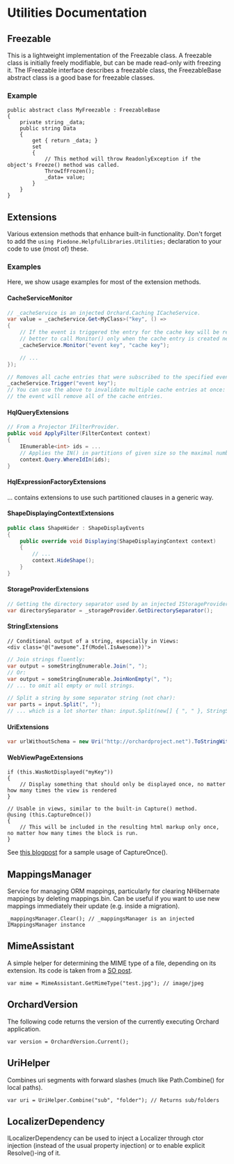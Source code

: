 # Utilities Documentation



## Freezable

This is a lightweight implementation of the Freezable class. A freezable class is initially freely modifiable, but can be made read-only with freezing it.
The IFreezable interface describes a freezable class, the FreezableBase abstract class is a good base for freezable classes.

### Example

    public abstract class MyFreezable : FreezableBase
    {
        private string _data;
        public string Data
        {
            get { return _data; }
            set
            {
                // This method will throw ReadonlyException if the object's Freeze() method was called.
                ThrowIfFrozen();
                _data= value;
            }
        }
    }


## Extensions

Various extension methods that enhance built-in functionality. Don't forget to add the `using Piedone.HelpfulLibraries.Utilities;` declaration to your code to use (most of) these.

### Examples

Here, we show usage examples for most of the extension methods.

#### CacheServiceMonitor
```csharp
// _cacheService is an injected Orchard.Caching ICacheService.
var value = _cacheService.Get<MyClass>("key", () => 
{
    // If the event is triggered the entry for the cache key will be removed. It will work otherwise too, but it's
    // better to call Monitor() only when the cache entry is created newly.
    _cacheService.Monitor("event key", "cache key");

    // ...
});

// Removes all cache entries that were subscribed to the specified event.
_cacheService.Trigger("event key");
// You can use the above to invalidate multiple cache entries at once: when they Monitor the same event key, triggering
// the event will remove all of the cache entries.
```

#### HqlQueryExtensions
```csharp
// From a Projector IFilterProvider.
public void ApplyFilter(FilterContext context)
{
    IEnumerable<int> ids = ...
    // Applies the IN() in partitions of given size so the maximal number of IN() arguments isn't an issue.
    context.Query.WhereIdIn(ids);
}
```

#### HqlExpressionFactoryExtensions
... contains extensions to use such partitioned clauses in a generic way.

#### ShapeDisplayingContextExtensions
```csharp
public class ShapeHider : ShapeDisplayEvents
{
    public override void Displaying(ShapeDisplayingContext context)
    {
        // ...
        context.HideShape();
    }
}
```

#### StorageProviderExtensions
```csharp
// Getting the directory separator used by an injected IStorageProvider:
var directorySeparator = _storageProvider.GetDirectorySeparator();
```

#### StringExtensions
```razor
// Conditional output of a string, especially in Views:
<div class='@("awesome".If(Model.IsAwesome))'>
```
```csharp
// Join strings fluently:
var output = someStringEnumerable.Join(", ");
// Or:
var output = someStringEnumerable.JoinNonEmpty(", ");
// ... to omit all empty or null strings.
```
```csharp
// Split a string by some separator string (not char):
var parts = input.Split(", ");
// ... which is a lot shorter than: input.Split(new[] { ", " }, StringSplitOptions.None).
```

#### UriExtensions
```csharp
var urlWithoutSchema = new Uri("http://orchardproject.net").ToStringWithoutScheme();
```

#### WebViewPageExtensions
```razor
if (this.WasNotDisplayed("myKey"))
{
    // Display something that should only be displayed once, no matter how many times the view is rendered
}

// Usable in views, similar to the built-in Capture() method.
@using (this.CaptureOnce())
{
    // This will be included in the resulting html markup only once, no matter how many times the block is run.
}
```

See [this blogpost](https://english.orchardproject.hu/blog/making-sure-your-inline-script-is-only-incuded-once-when-multiple-content-items-are-listed) for a sample usage of CaptureOnce().


## MappingsManager

Service for managing ORM mappings, particularly for clearing NHibernate mappings by deleting mappings.bin. Can be useful if you want to use new mappings immediately their update (e.g. inside a migration).

    _mappingsManager.Clear(); // _mappingsManager is an injected IMappingsManager instance


## MimeAssistant

A simple helper for determining the MIME type of a file, depending on its extension. Its code is taken from a [SO post](http://stackoverflow.com/a/7161265/220230).

    var mime = MimeAssistant.GetMimeType("test.jpg"); // image/jpeg

## OrchardVersion

The following code returns the version of the currently executing Orchard application.

    var version = OrchardVersion.Current();
 
## UriHelper

Combines uri segments with forward slashes (much like Path.Combine() for local paths).

    var uri = UriHelper.Combine("sub", "folder"); // Returns sub/folders


## LocalizerDependency

ILocalizerDependency can be used to inject a Localizer through ctor injection (instead of the usual property injection) or to enable explicit Resolve<T>()-ing of it.